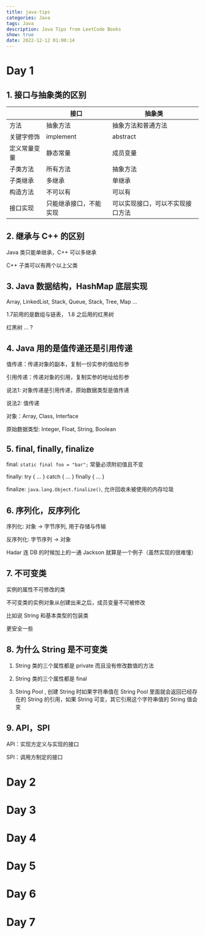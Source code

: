```yaml
---
title: java-tips
categories: Java
tags: Java
description: Java Tips from LeetCode Books
show: true
date: 2022-12-12 01:00:14
---
```


# Day 1

## 1. 接口与抽象类的区别

|   | 接口 | 抽象类 |
| - | - | - |
| 方法 | 抽象方法 | 抽象方法和普通方法 |
| 关键字修饰 | implement | abstract |
| 定义常量变量 | 静态常量 | 成员变量 |
| 子类方法 | 所有方法 | 抽象方法 |
| 子类继承 | 多继承 | 单继承 |
| 构造方法 | 不可以有 | 可以有 |
| 接口实现 | 只能继承接口，不能实现 | 可以实现接口，可以不实现接口方法 |

## 2. 继承与 C++ 的区别

Java 类只能单继承，C++ 可以多继承

C++ 子类可以有两个以上父类

## 3. Java 数据结构，HashMap 底层实现

Array, LinkedList, Stack, Queue, Stack, Tree, Map ...

1.7前用的是数组与链表， 1.8 之后用的红黑树

红黑树 ... ?

## 4. Java 用的是值传递还是引用传递

值传递：传递对象的副本，复制一份实参的值给形参

引用传递：传递对象的引用，复制实参的地址给形参

说法1: 对象传递是引用传递，原始数据类型是值传递

说法2: 值传递

对象：Array, Class, Interface

原始数据类型: Integer, Float, String, Boolean

## 5. final, finally, finalize

final: `static final foo = "bar";` 常量必须附初值且不变

finally: try { ... } catch { ... } finally { ... }

finalize: `java.lang.Object.finalize()`, 允许回收未被使用的内存垃圾 

## 6. 序列化，反序列化

序列化: 对象 -> 字节序列, 用于存储与传输

反序列化: 字节序列 -> 对象

Hadar 连 DB 的时候加上的一通 Jackson 就算是一个例子（虽然实现的很难懂）

## 7. 不可变类

实例的属性不可修改的类

不可变类的实例对象从创建出来之后，成员变量不可被修改

比如说 String 和基本类型的包装类  

更安全一些

## 8. 为什么 String 是不可变类

1. String 类的三个属性都是 private 而且没有修改数值的方法

2. String 类的三个属性都是 final

3. String Pool , 创建 String 时如果字符串值在 String Pool 里面就会返回已经存在的 String 的引用，如果 String 可变，其它引用这个字符串值的 String 值会变

## 9. API，SPI

API：实现方定义与实现的接口

SPI：调用方制定的接口

# Day 2

# Day 3

# Day 4

# Day 5

# Day 6

# Day 7

